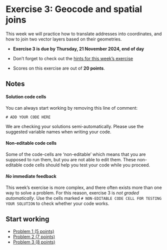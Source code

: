 # Exercise 3: Geocode and spatial joins

This week we will practice how to translate addresses into coordinates,
and how to join two vector layers based on their geometries.


- **Exercise 3 is due by Thursday, 21 November 2024, end of day**

- Don’t forget to check out the [hints for this week’s
exercise](https://autogis-site.readthedocs.io/en/latest/lessons/lesson-3/exercise-3.html#hints)

- Scores on this exercise are out of **20 points**.


## Notes

#### Solution code cells

You can always start working by removing this line of comment: 

```
# ADD YOUR CODE HERE
```

We are checking your solutions semi-automatically. Please use the suggested
variable names when writing your code. 

#### Non-editable code cells

Some of the code-cells are ‘non-editable’ which means that you are supposed to
run them, but you are not able to edit them. These non-editable code cells
should help you test your code while you proceed. 

#### *No* immediate feedback

This week’s exercise is more complex, and there often exists more than one way
to solve a problem. For this reason, exercise 3 is *not graded automatically*.
Use the cells marked `# NON-EDITABLE CODE CELL FOR TESTING YOUR SOLUTION` to
check whether your code works.


## Start working

 - [Problem 1 (5 points)](Exercise-3-problem-1.ipynb)
 - [Problem 2 (7 points)](Exercise-3-problem-2.ipynb)
 - [Problem 3 (8 points)](Exercise-3-problem-3.ipynb)
